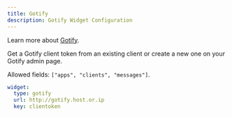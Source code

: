 ```yaml
---
title: Gotify
description: Gotify Widget Configuration
---
```


Learn more about [Gotify](https://github.com/gotify/server).

Get a Gotify client token from an existing client or create a new one on your Gotify admin page.

Allowed fields: `["apps", "clients", "messages"]`.

```yaml
widget:
  type: gotify
  url: http://gotify.host.or.ip
  key: clientoken
```
